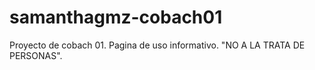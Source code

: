 # samanthagmz-cobach01
Proyecto de cobach 01. Pagina de uso informativo. "NO A LA TRATA DE PERSONAS".
